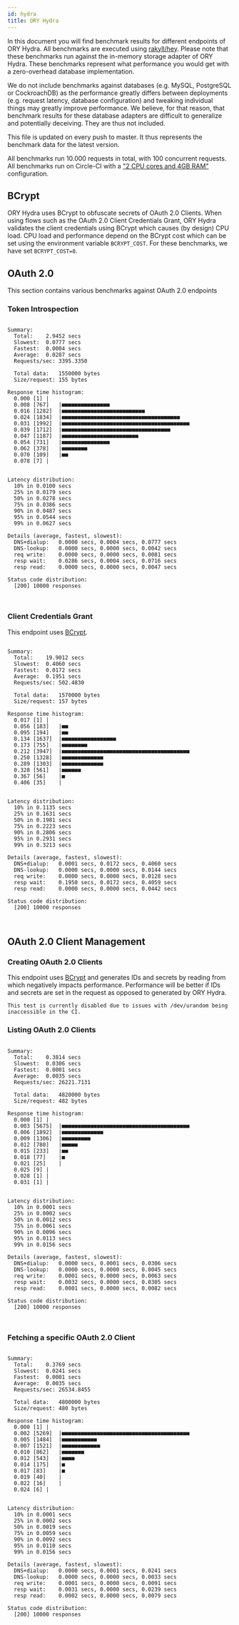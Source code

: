 ```yaml
---
id: hydra
title: ORY Hydra
---
```


In this document you will find benchmark results for different endpoints of ORY
Hydra. All benchmarks are executed using
[rakyll/hey](https://github.com/rakyll/hey). Please note that these benchmarks
run against the in-memory storage adapter of ORY Hydra. These benchmarks
represent what performance you would get with a zero-overhead database
implementation.

We do not include benchmarks against databases (e.g. MySQL, PostgreSQL or
CockroachDB) as the performance greatly differs between deployments (e.g.
request latency, database configuration) and tweaking individual things may
greatly improve performance. We believe, for that reason, that benchmark results
for these database adapters are difficult to generalize and potentially
deceiving. They are thus not included.

This file is updated on every push to master. It thus represents the benchmark
data for the latest version.

All benchmarks run 10.000 requests in total, with 100 concurrent requests. All
benchmarks run on Circle-CI with a
["2 CPU cores and 4GB RAM"](https://support.circleci.com/hc/en-us/articles/360000489307-Why-do-my-tests-take-longer-to-run-on-CircleCI-than-locally-)
configuration.

## BCrypt

ORY Hydra uses BCrypt to obfuscate secrets of OAuth 2.0 Clients. When using
flows such as the OAuth 2.0 Client Credentials Grant, ORY Hydra validates the
client credentials using BCrypt which causes (by design) CPU load. CPU load and
performance depend on the BCrypt cost which can be set using the environment
variable `BCRYPT_COST`. For these benchmarks, we have set `BCRYPT_COST=8`.

## OAuth 2.0

This section contains various benchmarks against OAuth 2.0 endpoints

### Token Introspection

```

Summary:
  Total:	2.9452 secs
  Slowest:	0.0777 secs
  Fastest:	0.0004 secs
  Average:	0.0287 secs
  Requests/sec:	3395.3350

  Total data:	1550000 bytes
  Size/request:	155 bytes

Response time histogram:
  0.000 [1]	|
  0.008 [767]	|■■■■■■■■■■■■■■■
  0.016 [1282]	|■■■■■■■■■■■■■■■■■■■■■■■■■■
  0.024 [1834]	|■■■■■■■■■■■■■■■■■■■■■■■■■■■■■■■■■■■■■
  0.031 [1992]	|■■■■■■■■■■■■■■■■■■■■■■■■■■■■■■■■■■■■■■■■
  0.039 [1712]	|■■■■■■■■■■■■■■■■■■■■■■■■■■■■■■■■■■
  0.047 [1187]	|■■■■■■■■■■■■■■■■■■■■■■■■
  0.054 [731]	|■■■■■■■■■■■■■■■
  0.062 [378]	|■■■■■■■■
  0.070 [109]	|■■
  0.078 [7]	|


Latency distribution:
  10% in 0.0100 secs
  25% in 0.0179 secs
  50% in 0.0278 secs
  75% in 0.0386 secs
  90% in 0.0487 secs
  95% in 0.0544 secs
  99% in 0.0627 secs

Details (average, fastest, slowest):
  DNS+dialup:	0.0000 secs, 0.0004 secs, 0.0777 secs
  DNS-lookup:	0.0000 secs, 0.0000 secs, 0.0042 secs
  req write:	0.0000 secs, 0.0000 secs, 0.0081 secs
  resp wait:	0.0286 secs, 0.0004 secs, 0.0716 secs
  resp read:	0.0000 secs, 0.0000 secs, 0.0047 secs

Status code distribution:
  [200]	10000 responses



```

### Client Credentials Grant

This endpoint uses [BCrypt](#bcrypt).

```

Summary:
  Total:	19.9012 secs
  Slowest:	0.4060 secs
  Fastest:	0.0172 secs
  Average:	0.1951 secs
  Requests/sec:	502.4830

  Total data:	1570000 bytes
  Size/request:	157 bytes

Response time histogram:
  0.017 [1]	|
  0.056 [183]	|■■
  0.095 [194]	|■■
  0.134 [1637]	|■■■■■■■■■■■■■■■■■
  0.173 [755]	|■■■■■■■■
  0.212 [3947]	|■■■■■■■■■■■■■■■■■■■■■■■■■■■■■■■■■■■■■■■■
  0.250 [1328]	|■■■■■■■■■■■■■
  0.289 [1303]	|■■■■■■■■■■■■■
  0.328 [561]	|■■■■■■
  0.367 [56]	|■
  0.406 [35]	|


Latency distribution:
  10% in 0.1135 secs
  25% in 0.1631 secs
  50% in 0.1981 secs
  75% in 0.2223 secs
  90% in 0.2806 secs
  95% in 0.2931 secs
  99% in 0.3213 secs

Details (average, fastest, slowest):
  DNS+dialup:	0.0001 secs, 0.0172 secs, 0.4060 secs
  DNS-lookup:	0.0000 secs, 0.0000 secs, 0.0144 secs
  req write:	0.0000 secs, 0.0000 secs, 0.0128 secs
  resp wait:	0.1950 secs, 0.0172 secs, 0.4059 secs
  resp read:	0.0000 secs, 0.0000 secs, 0.0442 secs

Status code distribution:
  [200]	10000 responses



```

## OAuth 2.0 Client Management

### Creating OAuth 2.0 Clients

This endpoint uses [BCrypt](#bcrypt) and generates IDs and secrets by reading
from which negatively impacts performance. Performance will be better if IDs and
secrets are set in the request as opposed to generated by ORY Hydra.

```
This test is currently disabled due to issues with /dev/urandom being inaccessible in the CI.
```

### Listing OAuth 2.0 Clients

```

Summary:
  Total:	0.3814 secs
  Slowest:	0.0306 secs
  Fastest:	0.0001 secs
  Average:	0.0035 secs
  Requests/sec:	26221.7131

  Total data:	4820000 bytes
  Size/request:	482 bytes

Response time histogram:
  0.000 [1]	|
  0.003 [5675]	|■■■■■■■■■■■■■■■■■■■■■■■■■■■■■■■■■■■■■■■■
  0.006 [1892]	|■■■■■■■■■■■■■
  0.009 [1306]	|■■■■■■■■■
  0.012 [780]	|■■■■■
  0.015 [233]	|■■
  0.018 [77]	|■
  0.021 [25]	|
  0.025 [9]	|
  0.028 [1]	|
  0.031 [1]	|


Latency distribution:
  10% in 0.0001 secs
  25% in 0.0002 secs
  50% in 0.0012 secs
  75% in 0.0061 secs
  90% in 0.0096 secs
  95% in 0.0113 secs
  99% in 0.0156 secs

Details (average, fastest, slowest):
  DNS+dialup:	0.0000 secs, 0.0001 secs, 0.0306 secs
  DNS-lookup:	0.0000 secs, 0.0000 secs, 0.0045 secs
  req write:	0.0001 secs, 0.0000 secs, 0.0063 secs
  resp wait:	0.0032 secs, 0.0000 secs, 0.0305 secs
  resp read:	0.0001 secs, 0.0000 secs, 0.0082 secs

Status code distribution:
  [200]	10000 responses



```

### Fetching a specific OAuth 2.0 Client

```

Summary:
  Total:	0.3769 secs
  Slowest:	0.0241 secs
  Fastest:	0.0001 secs
  Average:	0.0035 secs
  Requests/sec:	26534.8455

  Total data:	4800000 bytes
  Size/request:	480 bytes

Response time histogram:
  0.000 [1]	|
  0.002 [5269]	|■■■■■■■■■■■■■■■■■■■■■■■■■■■■■■■■■■■■■■■■
  0.005 [1484]	|■■■■■■■■■■■
  0.007 [1521]	|■■■■■■■■■■■■
  0.010 [862]	|■■■■■■■
  0.012 [543]	|■■■■
  0.014 [175]	|■
  0.017 [83]	|■
  0.019 [40]	|
  0.022 [16]	|
  0.024 [6]	|


Latency distribution:
  10% in 0.0001 secs
  25% in 0.0002 secs
  50% in 0.0019 secs
  75% in 0.0059 secs
  90% in 0.0092 secs
  95% in 0.0110 secs
  99% in 0.0156 secs

Details (average, fastest, slowest):
  DNS+dialup:	0.0000 secs, 0.0001 secs, 0.0241 secs
  DNS-lookup:	0.0000 secs, 0.0000 secs, 0.0033 secs
  req write:	0.0001 secs, 0.0000 secs, 0.0091 secs
  resp wait:	0.0031 secs, 0.0000 secs, 0.0239 secs
  resp read:	0.0002 secs, 0.0000 secs, 0.0079 secs

Status code distribution:
  [200]	10000 responses



```
